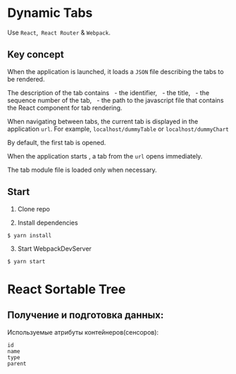 # Dynamic Tabs

Use `React`,` React Router` & `Webpack`.

## Key concept
When the application is launched, it loads a `JSON` file describing the tabs to be rendered.

The description of the tab contains
  - the identifier,
  - the title,
  - the sequence number of the tab,
  - the path to the javascript file that contains the React component for tab rendering.

When navigating between tabs, the current tab is displayed in the application `url`.
For example, `localhost/dummyTable` or `localhost/dummyChart` 

By default, the first tab is opened.

When the application starts , a tab from the `url` opens immediately.

The tab module file is loaded only when necessary.

## Start

1. Clone repo

2. Install dependencies
```
$ yarn install
```

3. Start WebpackDevServer
```
$ yarn start
```

# React Sortable Tree

## Получение и подготовка данных:

Используемые атрибуты контейнеров(сенсоров):
```
id
name
type
parent
```

   